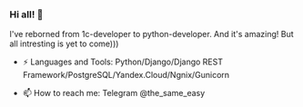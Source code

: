 ### Hi all! 👋
I've reborned from 1c-developer to python-developer. And it's amazing! But all intresting is yet to come)))

- ⚡ Languages and Tools: Python/Django/Django REST Framework/PostgreSQL/Yandex.Cloud/Ngnix/Gunicorn

- 📫 How to reach me: Telegram @the_same_easy

